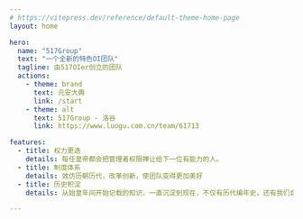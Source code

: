 ```yaml
---
# https://vitepress.dev/reference/default-theme-home-page
layout: home

hero:
  name: "517Group"
  text: "一个全新的特色OI团队"
  tagline: 由517OIer创立的团队
  actions:
    - theme: brand
      text: 元安大典
      link: /start
    - theme: alt
      text: 517Group - 洛谷
      link: https://www.luogu.com.cn/team/61713

features:
  - title: 权力更迭
    details: 每任皇帝都会把管理者权限禅让给下一位有能力的人。
  - title: 制度体系
    details: 效仿历朝历代，改革创新，使团队变得更加美好
  - title: 历史积淀
    details: 从始皇年间开始记载的知识，一直沉淀到现在，不仅有历代编年史，还有我们自己的Hexo个人博客

---
```


